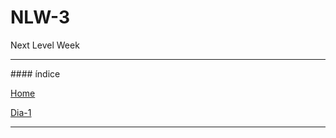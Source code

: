 # NLW-3
 Next Level Week 
 <hr/>
#### índice 

[Home](https://github.com/Ruh-Marcondes/NLW-3)

[Dia-1](https://github.com/Ruh-Marcondes/NLW-3/tree/Dia1)

<hr>

